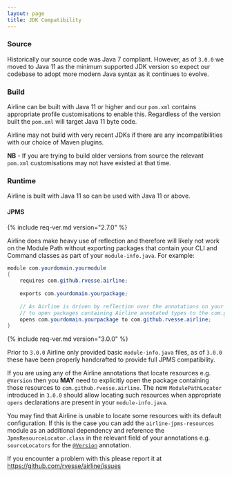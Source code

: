 ```yaml
---
layout: page
title: JDK Compatibility
---
```


### Source

Historically our source code was Java 7 compliant.  However, as of `3.0.0` we moved to Java 11 as the minimum supported
JDK version so expect our codebase to adopt more modern Java syntax as it continues to evolve.

### Build

Airline can be built with Java 11 or higher and our `pom.xml` contains appropriate profile customisations to enable 
this.  Regardless of the version built the `pom.xml` will target Java 11 byte code. 

Airline may not build with very recent JDKs if there are any incompatibilities with our choice of Maven plugins.

**NB** - If you are trying to build older versions from source the relevant `pom.xml` customisations may not have 
existed at that time.

### Runtime

Airline is built with Java 11 so can be used with Java 11 or above.

#### JPMS

{% include req-ver.md version="2.7.0" %}

Airline does make heavy use of reflection and therefore will likely not work on the Module Path without exporting 
packages that contain your CLI and Command classes as part of your `module-info.java`.  For example:

```java
module com.yourdomain.yourmodule
{
    requires com.github.rvesse.airline;
    
    exports com.yourdomain.yourpackage;
    
    // As Airline is driven by reflection over the annotations on your classes you need 
    // to open packages containing Airline annotated types to the com.github.rvesse.airline module
    opens com.yourdomain.yourpackage to com.github.rvesse.airline;
}
```

{% include req-ver.md version="3.0.0" %}

Prior to `3.0.0` Airline only provided basic `module-info.java` files, as of `3.0.0` these have been properly 
handcrafted to provide full JPMS compatibility.

If you are using any of the Airline annotations that locate resources e.g. `@Version` then you **MAY** need to
explicitly open the package containing those resources to `com.github.rvesse.airline`. The new `ModulePathLocator`
introduced in `3.0.0` should allow locating such resources when appropriate `opens` declarations are present in your
`module-info.java`.

You may find that Airline is unable to locate some resources with its default configuration.  If this is the case you
can add the `airline-jpms-resources` module as an additional dependency and reference the `JpmsResourceLocator.class` in
the relevant field of your annotations e.g. `sourceLocators` for the
[`@Version`](../annotations/version.html#resource-locators) annotation.

If you encounter a problem with this please report it at https://github.com/rvesse/airline/issues
